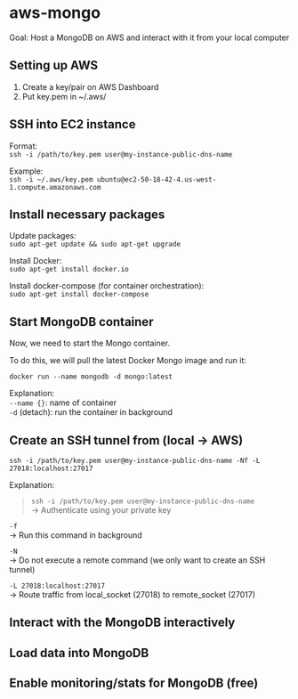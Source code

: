 # aws-mongo
Goal: Host a MongoDB on AWS and interact with it from your local computer

## Setting up AWS
1. Create a key/pair on AWS Dashboard
2. Put key.pem in ~/.aws/

## SSH into EC2 instance

Format: \
`ssh -i /path/to/key.pem user@my-instance-public-dns-name`

Example: \
`ssh -i ~/.aws/key.pem ubuntu@ec2-50-18-42-4.us-west-1.compute.amazonaws.com`


## Install necessary packages

Update packages: \
`sudo apt-get update && sudo apt-get upgrade`

Install Docker: \
`sudo apt-get install docker.io`

Install docker-compose (for container orchestration): \
`sudo apt-get install docker-compose`

## Start MongoDB container
Now, we need to start the Mongo container.

To do this, we will pull the latest Docker Mongo image and run it:

`docker run --name mongodb -d mongo:latest`

Explanation: \
`--name {}`: name of container \
`-d` (detach): run the container in background 


## Create an SSH tunnel from (local -> AWS)

`ssh -i /path/to/key.pem user@my-instance-public-dns-name -Nf -L 27018:localhost:27017`

Explanation:

> `ssh -i /path/to/key.pem user@my-instance-public-dns-name` \
-> Authenticate using your private key

`-f` \
-> Run this command in background

`-N` \
-> Do not execute a remote command (we only want to create an SSH tunnel)

`-L 27018:localhost:27017` \
-> Route traffic from local_socket (27018) to remote_socket (27017)


## Interact with the MongoDB interactively

## Load data into MongoDB

## Enable monitoring/stats for MongoDB (free)

